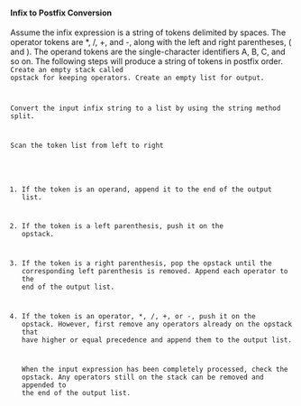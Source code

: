 #### Infix to Postfix Conversion
Assume the infix expression is a string of tokens delimited by spaces. The operator tokens are *, /, +, and -, along with the left and right parentheses, ( and ). The operand tokens are the single-character identifiers A, B, C, and so on. The following steps will produce a string of tokens in postfix order.
<code>
Create an empty stack called opstack for keeping operators. Create an empty list for output.

Convert the input infix string to a list by using the string method split.

Scan the token list from left to right
  1.  If the token is an operand, append it to the end of the output list.
  2.  If the token is a left parenthesis, push it on the opstack.
  3.  If the token is a right parenthesis, pop the opstack until the corresponding left parenthesis is
      removed. Append each operator to the end of the output list.
  4.  If the token is an operator, *, /, +, or -, push it on the opstack. However, 
      first remove any operators already on the opstack that have higher or equal precedence and append them to the output list.

      When the input expression has been completely processed, check the opstack. 
      Any operators still on the stack can be removed and appended to the end of the output list.
    
</code>
